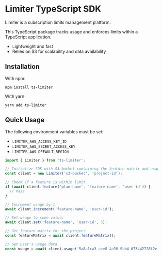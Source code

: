 # Limiter TypeScript SDK

Limiter is a subscription limits management platform.

This TypeScript package tracks usage and enforces limits within a TypeScript application.

- Lightweight and fast
- Relies on S3 for scalability and data availability

## Installation

With npm:

```
npm install ts-limiter
```

With yarn:

```
yarn add ts-limiter
```

## Quick Usage

The following environment variables must be set:

- `LIMITER_AWS_ACCESS_KEY_ID`
- `LIMITER_AWS_SECRET_ACCESS_KEY`
- `LIMITER_AWS_DEFAULT_REGION`

```typescript
import { Limiter } from 'ts-limiter';

// Initialize SDK with S3 bucket containing the feature matrix and usage tracking data
const client = new Limiter('s3-bucket', 'project-id');

// Check if a feature is within limit
if (await client.feature('plan-name', 'feature-name', 'user-id')) {
  // Pass
}

// Increment usage by 1.
await client.increment('feature-name', 'user-id');

// Set usage to some value.
await client.set('feature-name', 'user-id', 5);

// Get feature matrix for the project
const featureMatrix = await client.featureMatrix();

// Get user's usage data
const usage = await client.usage('5a8a1ca3-aee8-4a96-9bb4-673442728f2e');
```
